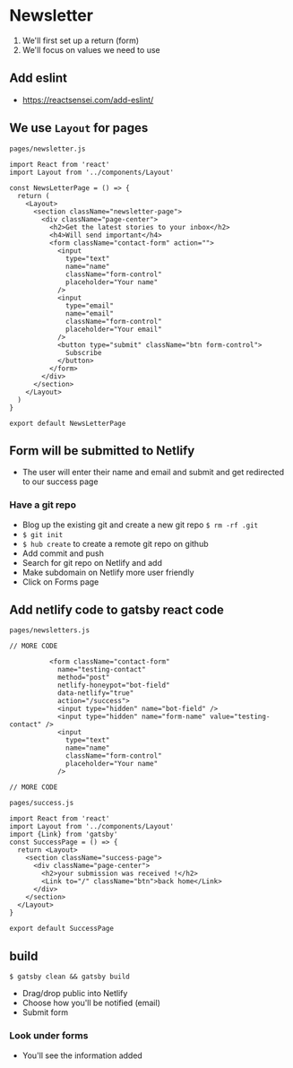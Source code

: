 # Newsletter
1. We'll first set up a return (form)
2. We'll focus on values we need to use

## Add eslint
* https://reactsensei.com/add-eslint/


## We use `Layout` for pages
`pages/newsletter.js`

```
import React from 'react'
import Layout from '../components/Layout'

const NewsLetterPage = () => {
  return (
    <Layout>
      <section className="newsletter-page">
        <div className="page-center">
          <h2>Get the latest stories to your inbox</h2>
          <h4>Will send important</h4>
          <form className="contact-form" action="">
            <input
              type="text"
              name="name"
              className="form-control"
              placeholder="Your name"
            />
            <input
              type="email"
              name="email"
              className="form-control"
              placeholder="Your email"
            />
            <button type="submit" className="btn form-control">
              Subscribe
            </button>
          </form>
        </div>
      </section>
    </Layout>
  )
}

export default NewsLetterPage
```

## Form will be submitted to Netlify
* The user will enter their name and email and submit and get redirected to our success page

### Have a git repo
* Blog up the existing git and create a new git repo `$ rm -rf .git`
* `$ git init`
* `$ hub create` to create a remote git repo on github
* Add commit and push
* Search for git repo on Netlify and add
* Make subdomain on Netlify more user friendly
* Click on Forms page

## Add netlify code to gatsby react code

`pages/newsletters.js`

```
// MORE CODE

          <form className="contact-form"
            name="testing-contact"
            method="post"
            netlify-honeypot="bot-field"
            data-netlify="true"
            action="/success">
            <input type="hidden" name="bot-field" />
            <input type="hidden" name="form-name" value="testing-contact" />
            <input
              type="text"
              name="name"
              className="form-control"
              placeholder="Your name"
            />

// MORE CODE
```

`pages/success.js`

```
import React from 'react'
import Layout from '../components/Layout'
import {Link} from 'gatsby'
const SuccessPage = () => {
  return <Layout>
    <section className="success-page">
      <div className="page-center">
        <h2>your submission was received !</h2>
        <Link to="/" className="btn">back home</Link>
      </div>
    </section>
  </Layout>
}

export default SuccessPage
```

## build
`$ gatsby clean && gatsby build`

* Drag/drop public into Netlify
* Choose how you'll be notified (email)
* Submit form

### Look under forms
* You'll see the information added
